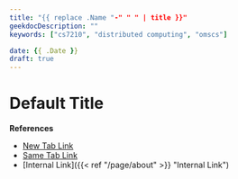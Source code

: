 ```yaml
---
title: "{{ replace .Name "-" " " | title }}"
geekdocDescription: ""
keywords: ["cs7210", "distributed computing", "omscs"]

date: {{ .Date }}
draft: true
---
```


# Default Title

__References__

*  <a href="https://www.digestnotes.com" target="_blank">New Tab Link</a>
* [Same Tab Link](https://www.digestnotes.com)
* [Internal Link]({{< ref "/page/about" >}} "Internal Link")

